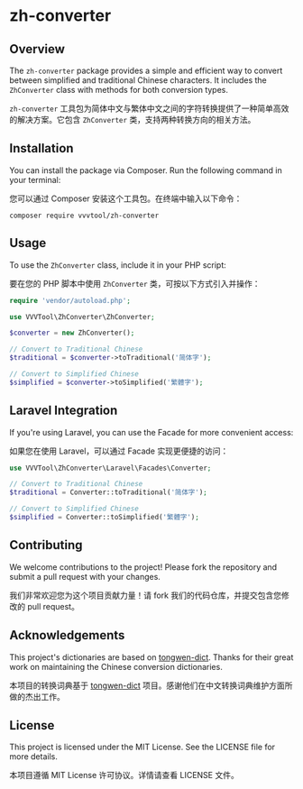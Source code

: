# zh-converter

## Overview

The `zh-converter` package provides a simple and efficient way to convert between simplified and traditional Chinese characters. It includes the `ZhConverter` class with methods for both conversion types.

`zh-converter` 工具包为简体中文与繁体中文之间的字符转换提供了一种简单高效的解决方案。它包含 `ZhConverter` 类，支持两种转换方向的相关方法。

## Installation

You can install the package via Composer. Run the following command in your terminal:

您可以通过 Composer 安装这个工具包。在终端中输入以下命令：

```
composer require vvvtool/zh-converter
```

## Usage

To use the `ZhConverter` class, include it in your PHP script:

要在您的 PHP 脚本中使用 `ZhConverter` 类，可按以下方式引入并操作：

```php
require 'vendor/autoload.php';

use VVVTool\ZhConverter\ZhConverter;

$converter = new ZhConverter();

// Convert to Traditional Chinese
$traditional = $converter->toTraditional('简体字');

// Convert to Simplified Chinese
$simplified = $converter->toSimplified('繁體字');
```

## Laravel Integration

If you're using Laravel, you can use the Facade for more convenient access:

如果您在使用 Laravel，可以通过 Facade 实现更便捷的访问：

```php
use VVVTool\ZhConverter\Laravel\Facades\Converter;

// Convert to Traditional Chinese
$traditional = Converter::toTraditional('简体字');

// Convert to Simplified Chinese
$simplified = Converter::toSimplified('繁體字');
```

## Contributing

We welcome contributions to the project! Please fork the repository and submit a pull request with your changes.

我们非常欢迎您为这个项目贡献力量！请 fork 我们的代码仓库，并提交包含您修改的 pull request。

## Acknowledgements

This project's dictionaries are based on [tongwen-dict](https://github.com/tongwentang/tongwen-dict). Thanks for their great work on maintaining the Chinese conversion dictionaries.

本项目的转换词典基于 [tongwen-dict](https://github.com/tongwentang/tongwen-dict) 项目。感谢他们在中文转换词典维护方面所做的杰出工作。

## License

This project is licensed under the MIT License. See the LICENSE file for more details.

本项目遵循 MIT License 许可协议。详情请查看 LICENSE 文件。

